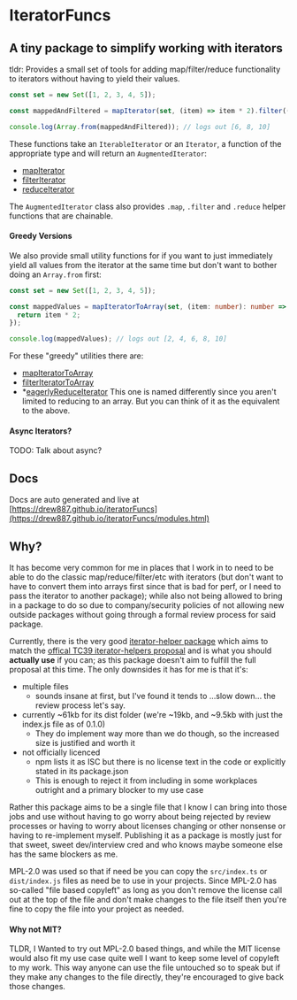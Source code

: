 # IteratorFuncs

## A tiny package to simplify working with iterators

tldr: Provides a small set of tools for adding map/filter/reduce functionality to iterators without having to yield
their values.

```typescript
const set = new Set([1, 2, 3, 4, 5]);

const mappedAndFiltered = mapIterator(set, (item) => item * 2).filter((item) => item > 5);

console.log(Array.from(mappedAndFiltered)); // logs out [6, 8, 10]
```

These functions take an `IterableIterator` or an `Iterator`, a function of the appropriate type and will return
an `AugmentedIterator`:

- [mapIterator](https://drew887.github.io/iteratorFuncs/functions/mapIterator.html)
- [filterIterator](https://drew887.github.io/iteratorFuncs/functions/filterIterator.html)
- [reduceIterator](https://drew887.github.io/iteratorFuncs/functions/reduceIterator.html)

The `AugmentedIterator` class also provides `.map`, `.filter` and `.reduce` helper functions that are chainable.

#### Greedy Versions

We also provide small utility functions for if you want to just immediately yield all values from the iterator at the
same time but don't want to bother doing an `Array.from` first:

```typescript
const set = new Set([1, 2, 3, 4, 5]);

const mappedValues = mapIteratorToArray(set, (item: number): number => {
  return item * 2;
});

console.log(mappedValues); // logs out [2, 4, 6, 8, 10]
```

For these "greedy" utilities there are:

- [mapIteratorToArray](https://drew887.github.io/iteratorFuncs/functions/mapIteratorToArray.html)
- [filterIteratorToArray](https://drew887.github.io/iteratorFuncs/functions/filterIteratorToArray.html)
- \*[eagerlyReduceIterator](https://drew887.github.io/iteratorFuncs/functions/eagerlyReduceIterator.html)
  This one is named differently since you aren't limited to reducing to an array. But you can think of it as the
  equivalent to the above.

#### Async Iterators?

TODO: Talk about async?

## Docs

Docs are auto generated and live
at [https://drew887.github.io/iteratorFuncs](https://drew887.github.io/iteratorFuncs/modules.html)

## Why?

It has become very common for me in places that I work in to need to be able to do the classic map/reduce/filter/etc
with iterators (but don't want to have to convert them into arrays first since that is bad for perf, or I need to pass
the iterator to another package); while also not being allowed to bring in a package to do so due to company/security
policies of not allowing new outside packages without going through a formal review process for said package.

Currently, there is the very good [iterator-helper package](https://www.npmjs.com/package/iterator-helper) which aims to
match the [offical TC39 iterator-helpers proposal](https://github.com/tc39/proposal-iterator-helpers) and is what you
should **actually use** if you can; as this package doesn't aim to fulfill the full proposal at this time. The only
downsides it has for me is that it's:

- multiple files
  - sounds insane at first, but I've found it tends to ...slow down... the review process let's say.
- currently ~61kb for its dist folder (we're ~19kb, and ~9.5kb with just the index.js file as of 0.1.0)
  - They do implement way more than we do though, so the increased size is justified and worth it
- not officially licenced
  - npm lists it as ISC but there is no license text in the code or explicitly stated in its package.json
  - This is enough to reject it from including in some workplaces outright and a primary blocker to my use case

Rather this package aims to be a single file that I know I can bring into those jobs and use without having to go
worry about being rejected by review processes or having to worry about licenses changing or other nonsense or having to
re-implement myself. Publishing it as a package is mostly just for that sweet, sweet dev/interview cred and who knows
maybe someone else has the same blockers as me.

MPL-2.0 was used so that if need be you can copy the `src/index.ts` or `dist/index.js` files as need be to use in your
projects. Since MPL-2.0 has so-called "file based copyleft" as long as you don't remove the license call out at the top
of the file and don't make changes to the file itself then you're fine to copy the file into your project as needed.

#### Why not MIT?

TLDR, I Wanted to try out MPL-2.0 based things, and while the MIT license would also fit my use case quite well I want
to keep some level of copyleft to my work. This way anyone can use the file untouched so to speak but if they make any
changes to the file directly, they're encouraged to give back those changes.
